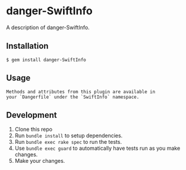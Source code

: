 # danger-SwiftInfo

A description of danger-SwiftInfo.

## Installation

    $ gem install danger-SwiftInfo

## Usage

    Methods and attributes from this plugin are available in
    your `Dangerfile` under the `SwiftInfo` namespace.

## Development

1. Clone this repo
2. Run `bundle install` to setup dependencies.
3. Run `bundle exec rake spec` to run the tests.
4. Use `bundle exec guard` to automatically have tests run as you make changes.
5. Make your changes.
